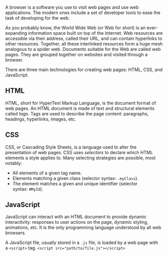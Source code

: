 A browser is a software you use to visit web pages and use web applications. The modern ones include a set of developer tools to ease the task of developing for the web.

As you probably know, the World Wide Web (or Web for short) is an ever-expanding information space built on top of the Internet. Web resources are accessible via their address, called their URL, and can contain hyperlinks to other resources. Together, all these interlinked resources form a huge mesh analogous to a spider web.
Documents suitable for the Web are called web pages. They are grouped together on websites and visited through a browser.

There are three main technologies for creating web pages: HTML, CSS, and JavaScript.

## HTML
HTML, short for HyperText Markup Language, is the document format of web pages. An HTML document is made of text and structural elements called _tags_. Tags are used to describe the page content: paragraphs, headings, hyperlinks, images, etc.

## CSS
CSS, or Cascading Style Sheets, is a language used to alter the presentation of web pages.
CSS uses _selectors_ to declare which HTML elements a style applies to. Many selecting strategies are possible, most notably:
- All elements of a given tag name.
- Elements matching a given class (selector syntax: `.myClass`).
- The element matches a given and unique identifier (selector syntax: `#MyId`).

## JavaScript 
JavaScript can interact with an HTML document to provide dynamic interactivity: responses to user actions on the page, dynamic styling, animations, etc. It is the only programming language understood by all web browsers.

A JavaScript file, usually stored in a `.js` file, is loaded by a web page with a `<script>` tag.
` <script src="path/to/file.js"></script> `

